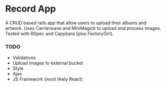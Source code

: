 Record App
============

A CRUD based rails app that allow users to upload their albums and artwork. Uses Carrierwave and MiniMagick to upload and process images. Tested with RSpec and Capybara (plus FactoryGirl).

### TODO

- Validations
- Upload images to external bucket
- Style
- Ajax
- JS Framework (most likely React)
